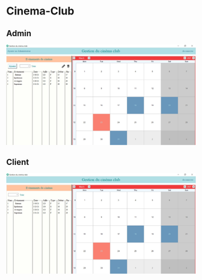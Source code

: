 # Cinema-Club

## Admin
<div>
  <img src="https://github.com/Ghannoum99/Cinema-Club/blob/main/JihadGhannoum_miniprojet/cas%20UtilisateurAdmin.jpg">
</div>

## Client
<div>
  <img src="https://github.com/Ghannoum99/Cinema-Club/blob/main/JihadGhannoum_miniprojet/cas%20Utilisateur(normal).jpg">
</div>
